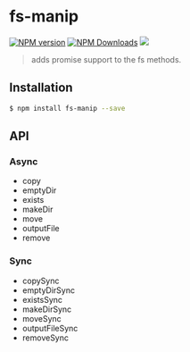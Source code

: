 # fs-manip

[![NPM version](https://img.shields.io/npm/v/fs-manip.svg?style=flat)](https://npmjs.org/package/fs-manip)
[![NPM Downloads](https://img.shields.io/npm/dm/fs-manip.svg?style=flat)](https://npmjs.org/package/fs-manip)
[![](https://data.jsdelivr.com/v1/package/npm/fs-manip/badge)](https://www.jsdelivr.com/package/npm/fs-manip)

> adds promise support to the fs methods.

## Installation

```bash
$ npm install fs-manip --save
```

## API

### Async

* copy
* emptyDir
* exists
* makeDir
* move
* outputFile
* remove

### Sync
  
* copySync
* emptyDirSync
* existsSync
* makeDirSync
* moveSync
* outputFileSync
* removeSync